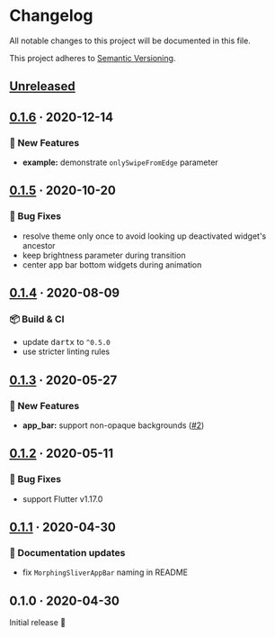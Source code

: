 # Changelog

All notable changes to this project will be documented in this file.

This project adheres to [Semantic Versioning](https://semver.org/spec/v2.0.0.html).


<!-- Template:
## [NEW](https://github.com/JonasWanke/swipeable_page_route/compare/vOLD...vNEW) · 2020-xx-xx
### 🎉 New Features
### ⚡ Changes
### 🐛 Bug Fixes
### 📜 Documentation updates
### 🏗 Refactoring
### 📦 Build & CI
-->


## [Unreleased](https://github.com/JonasWanke/swipeable_page_route/compare/v0.1.6...master)


## [0.1.6](https://github.com/JonasWanke/swipeable_page_route/compare/v0.1.5...v0.1.6) · 2020-12-14

### 🎉 New Features
- **example:** demonstrate `onlySwipeFromEdge` parameter


## [0.1.5](https://github.com/JonasWanke/swipeable_page_route/compare/v0.1.4...v0.1.5) · 2020-10-20

### 🐛 Bug Fixes
- resolve theme only once to avoid looking up deactivated widget's ancestor
- keep brightness parameter during transition
- center app bar bottom widgets during animation


## [0.1.4](https://github.com/JonasWanke/swipeable_page_route/compare/v0.1.3...v0.1.4) · 2020-08-09

### 📦 Build & CI
- update <kbd>dartx</kbd> to `^0.5.0`
- use stricter linting rules


## [0.1.3](https://github.com/JonasWanke/swipeable_page_route/compare/v0.1.2...v0.1.3) · 2020-05-27

### 🎉 New Features
- **app_bar:** support non-opaque backgrounds ([#2](https://github.com/JonasWanke/swipeable_page_route/pull/2))


## [0.1.2](https://github.com/JonasWanke/swipeable_page_route/compare/v0.1.1...v0.1.2) · 2020-05-11

### 🐛 Bug Fixes
- support Flutter v1.17.0


## [0.1.1](https://github.com/JonasWanke/swipeable_page_route/compare/v0.1.0...v0.1.1) · 2020-04-30

### 📜 Documentation updates
- fix `MorphingSliverAppBar` naming in README


## 0.1.0 · 2020-04-30

Initial release 🎉

